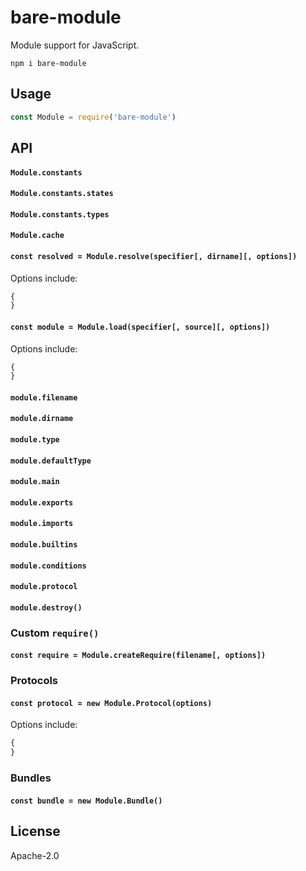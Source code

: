 # bare-module

Module support for JavaScript.

```
npm i bare-module
```

## Usage

```js
const Module = require('bare-module')
````

## API

#### `Module.constants`

#### `Module.constants.states`

#### `Module.constants.types`

#### `Module.cache`

#### `const resolved = Module.resolve(specifier[, dirname][, options])`

Options include:

```js
{
}
```

#### `const module = Module.load(specifier[, source][, options])`

Options include:

```js
{
}
```

#### `module.filename`

#### `module.dirname`

#### `module.type`

#### `module.defaultType`

#### `module.main`

#### `module.exports`

#### `module.imports`

#### `module.builtins`

#### `module.conditions`

#### `module.protocol`

#### `module.destroy()`

### Custom `require()`

#### `const require = Module.createRequire(filename[, options])`

### Protocols

#### `const protocol = new Module.Protocol(options)`

Options include:

```js
{
}
```

### Bundles

#### `const bundle = new Module.Bundle()`

## License

Apache-2.0
